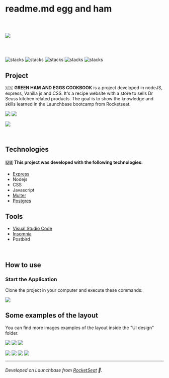 # readme.md egg and ham

<img style="display: block; margin: 60px auto" src="https://i.imgur.com/R0gjOhT.png">


![stacks](https://img.shields.io/static/v1?label=Nodejs&message=v12.17.0&color=7EC83E)  ![stacks](https://img.shields.io/static/v1?label=Nunjucks&message=v16.13.1&color=7EC83E)  ![stacks](https://img.shields.io/static/v1?label=CSS&message=v16.13.1&color=FF876C)  ![stacks](https://img.shields.io/static/v1?label=stack&message=VanillaJS&color=FF876C)  ![stacks](https://img.shields.io/static/v1?label=stack&message=Express&color=01B8FE)



## Project
:us: __GREEN HAM AND EGGS COOKBOOK__ is a project developed in nodeJS, express, Vanilla js and CSS. It's a recipe website with a store to sells Dr Seuss kitchen related products. The goal is to show the knowledge and skills learned in the Launchbase bootcamp from Rocketseat.

![](https://i.imgur.com/frR7Zmh.jpg)
![](https://i.imgur.com/RajXUfB.jpg)

![](https://i.imgur.com/DfeRlDm.jpg)




</br>

## Technologies

#### :us: This project was developed with the following technologies:
<span style="margin-right: 5px">

- [Express](https://github.com/expressjs/express)
- Nodejs
- CSS
- Javascript
- [Multer](https://www.npmjs.com/package/multer)
- [Postgres](https://www.sqlite.org/index.html)

## Tools
- [Visual Studio Code](https://code.visualstudio.com)
- [Insomnia](https://insomnia.rest)
- Postbird
</br>


## How to use


### Start the Application
Clone the project in your computer and execute these commands:

![](https://i.imgur.com/KxhI7mZ.png)


## Some examples of the layout

You can find more images examples of the layout inside the "UI design" folder.

![](./Screen_1.gif)
![](./Screen_2.gif)
![](./Screen_3.gif)

![](https://i.imgur.com/hiB5Hcc.gif)
![](https://i.imgur.com/OHo6jQT.gif)
![](https://i.imgur.com/P0Wkmoo.gif)
![](https://i.imgur.com/GkTpDxf.gif)

---
###### Developed on Launchbase from [RocketSeat](https://rocketseat.com.br) :rocket:. 
